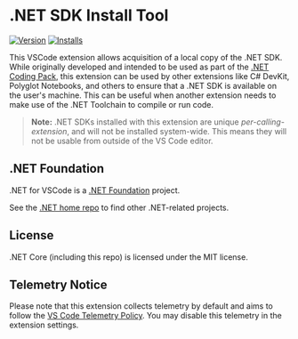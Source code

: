# .NET SDK Install Tool

[![Version](https://img.shields.io/visual-studio-marketplace/v/ms-dotnettools.vscode-dotnet-sdk?style=for-the-badge)](https://marketplace.visualstudio.com/items?itemName=ms-dotnettools.vscode-dotnet-sdk) [![Installs](https://img.shields.io/visual-studio-marketplace/i/ms-dotnettools.vscode-dotnet-sdk?style=for-the-badge)](https://marketplace.visualstudio.com/items?itemName=ms-dotnettools.vscode-dotnet-sdk)

This VSCode extension allows acquisition of a local copy of the .NET SDK. While originally developed and intended to be used as part of the [.NET Coding Pack], this extension can be used by other extensions like C# DevKit, Polyglot Notebooks, and others to ensure that a .NET SDK is available on the user's machine. This can be useful when another extension needs to make use of the .NET Toolchain to compile or run code. 

> **Note:**
> .NET SDKs installed with this extension are unique *per-calling-extension*, and will not be installed system-wide. This means they will not be usable from outside of the VS Code editor.

## .NET Foundation

.NET for VSCode is a [.NET Foundation](https://www.dotnetfoundation.org/projects) project.

See the [.NET home repo](https://github.com/Microsoft/dotnet) to find other .NET-related projects.

## License

.NET Core (including this repo) is licensed under the MIT license.

## Telemetry Notice

Please note that this extension collects telemetry by default and aims to follow the [VS Code Telemetry Policy](https://code.visualstudio.com/api/extension-guides/telemetry). You may disable this telemetry in the extension settings.

[.NET Coding Pack]: https://learn.microsoft.com/shows/on-net/get-started-quick-with-the-net-coding-pack